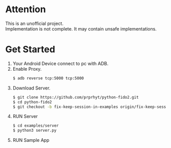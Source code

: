 # Attention
This is an unofficial project.  
Implementation is not complete. 
It may contain unsafe implementations.  


# Get Started
1. Your Android Device connect to pc with ADB.
2. Enable Proxy.
    ```bash
    $ adb reverse tcp:5000 tcp:5000
    ```
3. Download Server.
    ```bash
    $ git clone https://github.com/prprhyt/python-fido2.git
    $ cd python-fido2
    $ git checkout -b fix-keep-session-in-examples origin/fix-keep-session-in-examples
    ```
4. RUN Server
    ```bash
    $ cd examples/server
    $ python3 server.py
    ```
5. RUN Sample App
